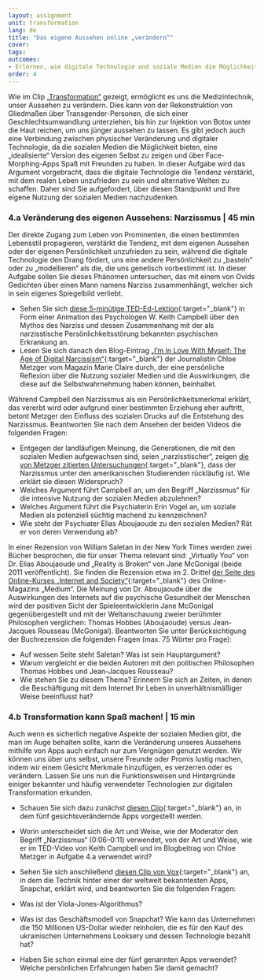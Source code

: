 ```yaml
---
layout: assignment
unit: transformation
lang: de
title: "Das eigene Aussehen online „verändern“"  
cover:
tags:
outcomes:
- Erlernen, wie digitale Technologie und soziale Medien die Möglichkeiten der Selbstgestaltung und des Experimentierens mit der Veränderung des eigenen Aussehens erweitern und wie Innovationen in der digitalen Technologie Apps hervorbringen, die zur Unterhaltung genutzt werden können
order: 4
---
```

Wie im Clip [„Transformation“](https://ranke2.uni.lu/de/u/transformation/#c-clip.de) gezeigt, ermöglicht es uns die Medizintechnik, unser Aussehen zu verändern. Dies kann von der Rekonstruktion von Gliedmaßen über Transgender-Personen, die sich einer Geschlechtsumwandlung unterziehen, bis hin zur Injektion von Botox unter die Haut reichen, um uns jünger aussehen zu lassen. Es gibt jedoch auch eine Verbindung zwischen physischer Veränderung und digitaler Technologie, da die sozialen Medien die Möglichkeit bieten, eine „idealisierte“ Version des eigenen Selbst zu zeigen und über Face-Morphing-Apps Spaß mit Freunden zu haben. In dieser Aufgabe wird das Argument vorgebracht, dass die digitale Technologie die Tendenz verstärkt, mit dem realen Leben unzufrieden zu sein und alternative Welten zu schaffen. Daher sind Sie aufgefordert, über diesen Standpunkt und Ihre eigene Nutzung der sozialen Medien nachzudenken.

<!-- more -->

<!-- briefing-student -->



### 4.a Veränderung des eigenen Aussehens: Narzissmus | 45 min 
<!-- section-contents -->

Der direkte Zugang zum Leben von Prominenten, die einen bestimmten Lebensstil propagieren, verstärkt die Tendenz, mit dem eigenen Aussehen oder der eigenen Persönlichkeit unzufrieden zu sein, während die digitale Technologie den Drang fördert, uns eine andere Persönlichkeit zu „basteln“ oder zu „modellieren“ als die, die uns genetisch vorbestimmt ist. In dieser Aufgabe sollen Sie dieses Phänomen untersuchen, das mit einem von Ovids Gedichten über einen Mann namens Narziss zusammenhängt, welcher sich in sein eigenes Spiegelbild verliebt.

- Sehen Sie sich [diese 5-minütige TED-Ed-Lektion](https://youtu.be/arJLy3hX1E8){:target="_blank"} in Form einer Animation des Psychologen W. Keith Campbell über den Mythos des Narziss und dessen Zusammenhang mit der als narzisstische Persönlichkeitsstörung bekannten psychischen Erkrankung an.
- Lesen Sie sich danach den Blog-Eintrag [„I’m in Love With Myself: The Age of Digital Narcissism“](https://www.marieclaire.com/culture/a16767138/social-media-narcissism/){:target="_blank"} der Journalistin Chloe Metzger vom Magazin Marie Claire durch, der eine persönliche Reflexion über die Nutzung sozialer Medien und die Auswirkungen, die diese auf die Selbstwahrnehmung haben können, beinhaltet.

Während Campbell den Narzissmus als ein Persönlichkeitsmerkmal erklärt, das vererbt wird oder aufgrund einer bestimmten Erziehung eher auftritt, betont Metzger den Einfluss des sozialen Drucks auf die Entstehung des Narzissmus. Beantworten Sie nach dem Ansehen der beiden Videos die folgenden Fragen:

- Entgegen der landläufigen Meinung, die Generationen, die mit den sozialen Medien aufgewachsen sind, seien „narzisstischer“, zeigen [die von Metzger zitierten Untersuchungen](https://www.ncbi.nlm.nih.gov/pubmed/29065280){:target="_blank"}, dass der Narzissmus unter den amerikanischen Studierenden rückläufig ist. Wie erklärt sie diesen Widerspruch?
- Welches Argument führt Campbell an, um den Begriff „Narzissmus“ für die intensive Nutzung der sozialen Medien abzulehnen?
- Welches Argument führt die Psychiaterin Erin Vogel an, um soziale Medien als potenziell süchtig machend zu kennzeichnen?
- Wie steht der Psychiater Elias Aboujaoude zu den sozialen Medien? Rät er von deren Verwendung ab?

In einer Rezension von William Saletan in der New York Times werden zwei Bücher besprochen, die für unser Thema relevant sind: „Virtually You“ von Dr. Elias Aboujaoude und „Reality is Broken“ von Jane McGonigal (beide 2011 veröffentlicht). Sie finden die Rezension etwa im 2. Drittel [der Seite des Online-Kurses „Internet and Society“](https://medium.com/@bhsecinternet/thursday-october-8-class-5-16646a58f4de){:target="_blank"} des Online-Magazins „Medium“. Die Meinung von Dr. Aboujaoude über die Auswirkungen des Internets auf die psychische Gesundheit der Menschen wird der positiven Sicht der Spieleentwicklerin Jane McGonigal gegenübergestellt und mit der Weltanschauung zweier berühmter Philosophen verglichen: Thomas Hobbes (Aboujaoude) versus Jean-Jacques Rousseau (McGonigal). Beantworten Sie unter Berücksichtigung der Buchrezension die folgenden Fragen (max. 75 Wörter pro Frage):

- Auf wessen Seite steht Saletan? Was ist sein Hauptargument?
- Warum vergleicht er die beiden Autoren mit den politischen Philosophen Thomas Hobbes und Jean-Jacques Rousseau?
- Wie stehen Sie zu diesem Thema? Erinnern Sie sich an Zeiten, in denen die Beschäftigung mit dem Internet Ihr Leben in unverhältnismäßiger Weise beeinflusst hat?



<!-- section -->  

### 4.b Transformation kann Spaß machen! | 15 min 
<!-- section-contents -->

Auch wenn es sicherlich negative Aspekte der sozialen Medien gibt, die man im Auge behalten sollte, kann die Veränderung unseres Aussehens mithilfe von Apps auch einfach nur zum Vergnügen genutzt werden. Wir können uns über uns selbst, unsere Freunde oder Promis lustig machen, indem wir einem Gesicht Merkmale hinzufügen, es verzerren oder es verändern. Lassen Sie uns nun die Funktionsweisen und Hintergründe einiger bekannter und häufig verwendeter Technologien zur digitalen Transformation erkunden.

- Schauen Sie sich dazu zunächst [diesen Clip](https://www.youtube.com/watch?v=LN-5fJS_SBs){:target="_blank"} an, in dem fünf gesichtsverändernde Apps vorgestellt werden.
- Worin unterscheidet sich die Art und Weise, wie der Moderator den Begriff „Narzissmus“ (0:06–0:11) verwendet, von der Art und Weise, wie er im TED-Video von Keith Campbell und im Blogbeitrag von Chloe Metzger in Aufgabe 4.a verwendet wird?

- Sehen Sie sich anschließend [diesen Clip von Vox](https://youtu.be/Pc2aJxnmzh0){:target="_blank"} an, in dem die Technik hinter einer der weltweit bekanntesten Apps, Snapchat, erklärt wird, und beantworten Sie die folgenden Fragen:
- Was ist der Viola-Jones-Algorithmus?
- Was ist das Geschäftsmodell von Snapchat? Wie kann das Unternehmen die 150 Millionen US-Dollar wieder reinholen, die es für den Kauf des ukrainischen Unternehmens Looksery und dessen Technologie bezahlt hat?
- Haben Sie schon einmal eine der fünf genannten Apps verwendet? Welche persönlichen Erfahrungen haben Sie damit gemacht?



<!-- briefing-teacher -->


